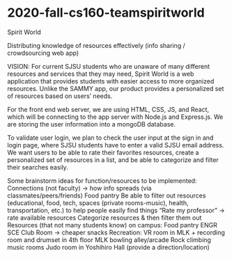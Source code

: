 # 2020-fall-cs160-teamspiritworld

Spirit World

Distributing knowledge of resources effectively (info sharing / crowdsourcing web app)

VISION: For current SJSU students who are unaware of many different resources and services that they may need, 
Spirit World is a web application that provides students with easier access to more organized resources. 
Unlike the SAMMY app, our product provides a personalized set of resources based on users’ needs.

For the front end web server, we are using HTML, CSS, JS, and React, which will be connecting to the app server
with Node.js and Express.js. We are storing the user information into a mongoDB database. 

To validate user login, we plan to check the user input at the sign in and login page, where SJSU students have
to enter a valid SJSU email address. We want users to be able to rate their favorites resources, create a personalized set of resources in a list, and be able
to categorize and filter their searches easily. 

Some brainstorm ideas for function/resources to be implemented:
  Connections (not faculty) → how info spreads (via classmates/peers/friends)
  Food pantry
  Be able to filter out resources (educational, food, tech, spaces (private rooms-music), health, transportation, etc.) to help people easily find things
  “Rate my professor” → rate available resources 
  Categorize resources & then filter them out
  Resources (that not many students know) on campus:
    Food pantry
    ENGR SCE Club Room → cheaper snacks 
  Recreation:
    VR room in MLK + recording room and drumset in 4th floor MLK
    bowling alley/arcade
    Rock climbing
    music rooms
    Judo room in Yoshihiro Hall (provide a direction/location) 
